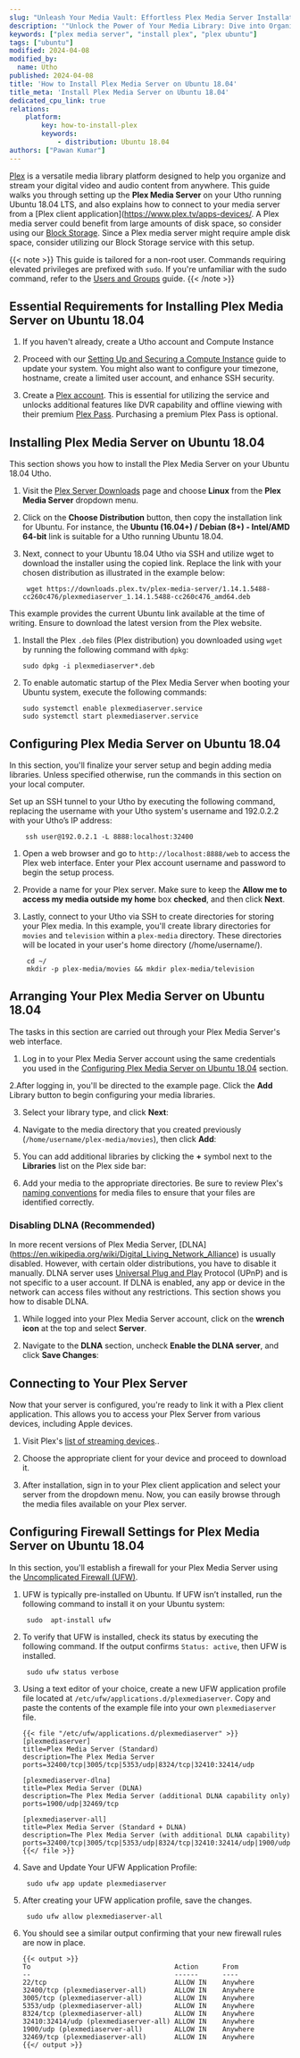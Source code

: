 ```yaml
---
slug: "Unleash Your Media Vault: Effortless Plex Media Server Installation on Ubuntu 18.04"
description: '"Unlock the Power of Your Media Library: Dive into Organizing and Enjoying Your Content with Plex on Ubuntu 18.04 in this Comprehensive Guide'
keywords: ["plex media server", "install plex", "plex ubuntu"]
tags: ["ubuntu"]
modified: 2024-04-08
modified_by:
  name: Utho
published: 2024-04-08
title: 'How to Install Plex Media Server on Ubuntu 18.04'
title_meta: 'Install Plex Media Server on Ubuntu 18.04'
dedicated_cpu_link: true
relations:
    platform:
        key: how-to-install-plex
        keywords:
            - distribution: Ubuntu 18.04
authors: ["Pawan Kumar"]
---
```

[Plex](https://www.plex.tv/) is a versatile media library platform designed to help you organize and stream your digital video and audio content from anywhere. This guide walks you through setting up the **Plex Media Server** on your Utho running Ubuntu 18.04 LTS, and also explains how to connect to your media server from a [Plex client application](https://www.plex.tv/apps-devices/. A Plex media server could benefit from large amounts of disk space, so consider using our [Block Storage](/docs/products/storage/block-storage/). Since a Plex media server might require ample disk space, consider utilizing our Block Storage service with this setup.

{{< note >}}
This guide is tailored for a non-root user. Commands requiring elevated privileges are prefixed with `sudo`. If you're unfamiliar with the sudo command, refer to the [Users and Groups](/docs/guides/linux-users-and-groups/) guide.
{{< /note >}}

## Essential Requirements for Installing Plex Media Server on Ubuntu 18.04

1. If you haven't already, create a Utho account and Compute Instance

2. Proceed with our [Setting Up and Securing a Compute Instance](/docs/products/compute/compute-instances/guides/set-up-and-secure/) guide to update your system. You might also want to configure your timezone, hostname, create a limited user account, and enhance SSH security.

3. Create a [Plex account](https://www.plex.tv/). This is essential for utilizing the service and unlocks additional features like DVR capability and offline viewing with their premium [Plex Pass](https://www.plex.tv/features/plex-pass/). Purchasing a premium Plex Pass is optional.

## Installing Plex Media Server on Ubuntu 18.04

This section shows you how to install the Plex Media Server on your Ubuntu 18.04 Utho.

1. Visit the [Plex Server Downloads](https://www.plex.tv/media-server-downloads/) page and choose **Linux** from the **Plex Media Server** dropdown menu.

2. Click on the **Choose Distribution** button, then copy the installation link for Ubuntu. For instance, the **Ubuntu (16.04+) / Debian (8+) - Intel/AMD 64-bit** link is suitable for a Utho running Ubuntu 18.04.

3. Next, connect to your Ubuntu 18.04 Utho via SSH and utilize wget to download the installer using the copied link. Replace the link with your chosen distribution as illustrated in the example below:

        wget https://downloads.plex.tv/plex-media-server/1.14.1.5488-cc260c476/plexmediaserver_1.14.1.5488-cc260c476_amd64.deb

This example provides the current Ubuntu link available at the time of writing. Ensure to download the latest version from the Plex website.

1.  Install the Plex `.deb` files (Plex distribution) you downloaded using `wget` by running the following command with `dpkg`:

        sudo dpkg -i plexmediaserver*.deb

2.  To enable automatic startup of the Plex Media Server when booting your Ubuntu system, execute the following commands:

        sudo systemctl enable plexmediaserver.service
        sudo systemctl start plexmediaserver.service

## Configuring Plex Media Server on Ubuntu 18.04

In this section, you'll finalize your server setup and begin adding media libraries. Unless specified otherwise, run the commands in this section on your local computer.

Set up an SSH tunnel to your Utho by executing the following command, replacing the username with your Utho system's username and 192.0.2.2 with your Utho’s IP address:

        ssh user@192.0.2.1 -L 8888:localhost:32400

1. Open a web browser and go to `http://localhost:8888/web` to access the Plex web interface. Enter your Plex account username and password to begin the setup process.

1. Provide a name for your Plex server. Make sure to keep the **Allow me to access my media outside my home** box **checked**, and then click **Next**.

1. Lastly, connect to your Utho via SSH to create directories for storing your Plex media. In this example, you'll create library directories for `movies` and `television` within a `plex-media` directory. These directories will be located in your user's home directory (/home/username/).

        cd ~/
        mkdir -p plex-media/movies && mkdir plex-media/television

## Arranging Your Plex Media Server on Ubuntu 18.04
The tasks in this section are carried out through your Plex Media Server's web interface.

1. Log in to your Plex Media Server account using the same credentials you used in the [Configuring Plex Media Server on Ubuntu 18.04](#configuring-plex-media-server-on-ubuntu-1804) section.

2.After logging in, you'll be directed to the example page. Click the **Add** Library button to begin configuring your media libraries.

3.  Select your library type, and click **Next**:

1.  Navigate to the media directory that you created previously (`/home/username/plex-media/movies`), then click **Add**:

1.  You can add additional libraries by clicking the **+** symbol next to the **Libraries** list on the Plex side bar:

1.  Add your media to the appropriate directories. Be sure to review Plex's [naming conventions](https://support.plex.tv/articles/naming-and-organizing-your-movie-media-files/) for media files to ensure that your files are identified correctly.

### Disabling DLNA (Recommended)

In more recent versions of Plex Media Server, [DLNA] (https://en.wikipedia.org/wiki/Digital_Living_Network_Alliance) is usually disabled. However, with certain older distributions, you have to disable it manually. DLNA server uses [Universal Plug and Play](https://en.wikipedia.org/wiki/Universal_Plug_and_Play) Protocol (UPnP) and is not specific to a user account. If DLNA is enabled, any app or device in the network can access files without any restrictions. This section shows you how to disable DLNA.

1.  While logged into your Plex Media Server account, click on the **wrench icon** at the top and select **Server**.

1.  Navigate to the **DLNA** section, uncheck **Enable the DLNA server**, and click **Save Changes**:

## Connecting to Your Plex Server

Now that your server is configured, you're ready to link it with a Plex client application. This allows you to access your Plex Server from various devices, including Apple devices.

1. Visit Plex's [list of streaming devices](https://www.plex.tv/apps-devices/)..

2. Choose the appropriate client for your device and proceed to download it.

3. After installation, sign in to your Plex client application and select your server from the dropdown menu. Now, you can easily browse through the media files available on your Plex server.

## Configuring Firewall Settings for Plex Media Server on Ubuntu 18.04

In this section, you'll establish a firewall for your Plex Media Server using the [Uncomplicated Firewall (UFW)](/docs/guides/configure-firewall-with-ufw/).

1. UFW is typically pre-installed on Ubuntu. If UFW isn’t installed, run the following command to install it on your Ubuntu system:

        sudo  apt-install ufw

1. To verify that UFW is installed, check its status by executing the following command. If the output confirms `Status: active`, then UFW is installed.

        sudo ufw status verbose

1. Using a text editor of your choice, create a new UFW application profile file located at `/etc/ufw/applications.d/plexmediaserver`. Copy and paste the contents of the example file into your own `plexmediaserver` file.

       {{< file "/etc/ufw/applications.d/plexmediaserver" >}}
       [plexmediaserver]
       title=Plex Media Server (Standard)
       description=The Plex Media Server
       ports=32400/tcp|3005/tcp|5353/udp|8324/tcp|32410:32414/udp

       [plexmediaserver-dlna]
       title=Plex Media Server (DLNA)
       description=The Plex Media Server (additional DLNA capability only)
       ports=1900/udp|32469/tcp

       [plexmediaserver-all]
       title=Plex Media Server (Standard + DLNA)
       description=The Plex Media Server (with additional DLNA capability)  
       ports=32400/tcp|3005/tcp|5353/udp|8324/tcp|32410:32414/udp|1900/udp|32469/tcp
       {{</ file >}}

1. Save and Update Your UFW Application Profile:

        sudo ufw app update plexmediaserver

2. After creating your UFW application profile, save the changes.

        sudo ufw allow plexmediaserver-all

1. You should see a similar output confirming that your new firewall rules are now in place.

       {{< output >}}
       To                                    Action      From
       --                                    ------      ----
       22/tcp                                ALLOW IN    Anywhere
       32400/tcp (plexmediaserver-all)       ALLOW IN    Anywhere
       3005/tcp (plexmediaserver-all)        ALLOW IN    Anywhere
       5353/udp (plexmediaserver-all)        ALLOW IN    Anywhere
       8324/tcp (plexmediaserver-all)        ALLOW IN    Anywhere
       32410:32414/udp (plexmediaserver-all) ALLOW IN    Anywhere
       1900/udp (plexmediaserver-all)        ALLOW IN    Anywhere
       32469/tcp (plexmediaserver-all)       ALLOW IN    Anywhere
       {{</ output >}}
